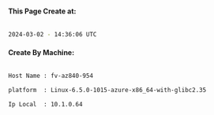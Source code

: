 
   
#### This Page Create at:

```bash

2024-03-02 - 14:36:06 UTC

```

#### Create By Machine:

```bash

Host Name : fv-az840-954

platform  : Linux-6.5.0-1015-azure-x86_64-with-glibc2.35

Ip Local  : 10.1.0.64

```


